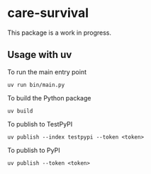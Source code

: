 # care-survival

This package is a work in progress.

## Usage with uv

To run the main entry point

`uv run bin/main.py`

To build the Python package

`uv build`

To publish to TestPyPI

`uv publish --index testpypi --token <token>`

To publish to PyPI

`uv publish --token <token>`
